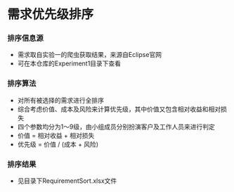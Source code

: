 # 需求优先级排序

### 排序信息源

- 需求取自实验一的爬虫获取结果，来源自Eclipse官网
- 可在本仓库的Experiment1目录下查看

### 排序算法

- 对所有被选择的需求进行全排序
- 综合考虑价值、成本及风险来计算优先级，其中价值又包含相对收益和相对损失
- 四个参数均分为1～9级，由小组成员分别扮演客户及工作人员来进行判定
- 价值 = 相对收益 + 相对损失
- 优先级 = 价值 / (成本 + 风险)

### 排序结果

- 见目录下RequirementSort.xlsx文件

